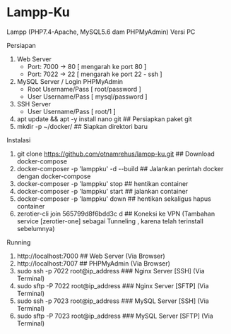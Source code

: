 # Lampp-Ku
Lampp (PHP7.4-Apache, MySQL5.6 dam PHPMyAdmin) Versi PC

Persiapan
1. Web Server
   - Port: 7000 -> 80 [ mengarah ke port 80 ]
   - Port: 7022 -> 22 [ mengarah ke port 22 - ssh ]
2. MySQL Server / Login PHPMyAdmin
   - Root Username/Pass [ root/password ]
   - User Username/Pass [ mysql/password ]
3. SSH Server
   - User Username/Pass [ root/1 ]
4. apt update && apt -y install nano git     ## Persiapkan paket git
5. mkdir -p ~/docker/     ##  Siapkan direktori baru

Instalasi
1. git clone https://github.com/otnamrehus/lampp-ku.git    ## Download docker-compose
2. docker-composer -p 'lamppku' -d --build  ## Jalankan perintah docker dengan docker-compose
3. docker-composer -p 'lamppku' stop   ## hentikan container
4. docker-composer -p 'lamppku' start  ## jalankan container 
5. docker-composer -p 'lamppku' down  ## hentikan sekaligus hapus container
6. zerotier-cli join 565799d8f6bdd3c d  ## Koneksi ke VPN  (Tambahan service [zerotier-one] sebagai Tunneling , karena telah terinstall sebelumnya)

Running
1. http://localhost:7000   ##  Web Server (Via Browser)   
2. http://localhost:7007   ##  PHPMyAdmin (Via Browser)   
3. sudo ssh -p 7022 root@ip_address   ### Nginx Server [SSH]  (Via Terminal)
4. sudo sftp -P 7022 root@ip_address  ### Nginx Server [SFTP]  (Via Terminal)
6. sudo ssh -p 7023 root@ip_address   ### MySQL Server [SSH]  (Via Terminal)
7. sudo sftp -P 7023 root@ip_address  ### MySQL Server [SFTP]  (Via Terminal)
